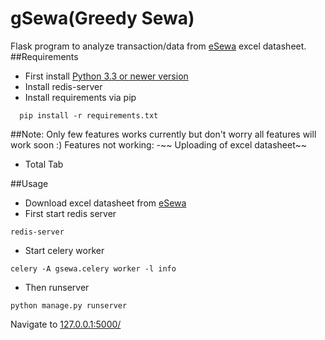 # gSewa(Greedy Sewa)
Flask program to analyze transaction/data from [eSewa](http://www.esewa.com.np) excel datasheet. 
##Requirements
- First install [Python 3.3 or newer version](https://www.python.org/downloads/)
- Install redis-server
- Install requirements via pip
```
  pip install -r requirements.txt
``` 
##Note:
Only few features works currently but don't worry all features will work soon :)
Features not working:
-~~ Uploading of excel datasheet~~
- Total Tab

##Usage
- Download excel datasheet from [eSewa](http://www.esewa.com.np)
- First start redis server 
```
redis-server
```
- Start celery worker
```
celery -A gsewa.celery worker -l info
```
- Then runserver
```
python manage.py runserver
```

Navigate to [127.0.0.1:5000/](http://127.0.0.1:5000/)


